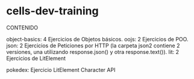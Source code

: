 # cells-dev-training

CONTENIDO

object-basics: 4 Ejercicios de Objetos básicos.
oojs: 2 Ejercicios de POO.
json: 2 Ejercicios de Peticiones por HTTP (la carpeta json2 contiene 2 versiones, una utilizando response.json() y otra response.text()).
lit: 2 Ejercicios de LitElement

pokedex: Ejercicio LitElement Character API
